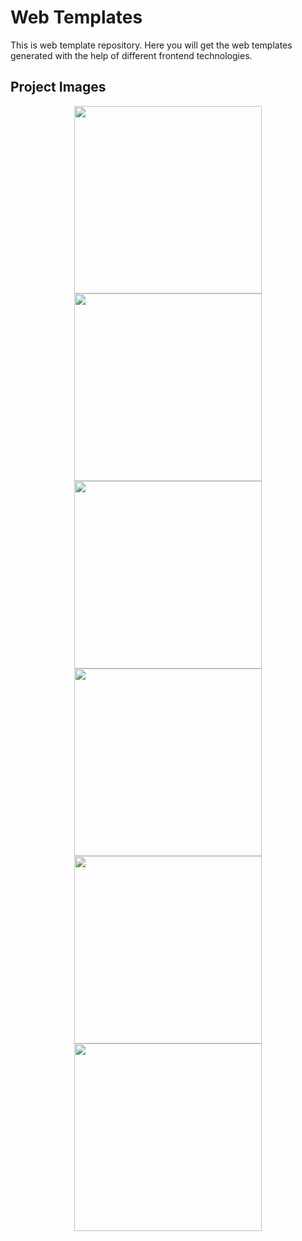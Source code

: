 # Web Templates
This is web template repository. Here you will get the web templates generated with the help of different frontend technologies.


## Project Images

<div align="center">
  <img src="https://github.com/SiddhantTotade/web-templates/blob/main/amazon_clone_web_template/app_images/amazon_clone-1.png" width="300" />
  <img src="https://github.com/SiddhantTotade/web-templates/blob/main/changing_content-navigation/app_images/navigation-1.png" width="300" />
  <img src="https://github.com/SiddhantTotade/web-templates/blob/main/djangram_animation/app_images/djangram-1.png" width="300" />
  <img src="https://github.com/SiddhantTotade/web-templates/blob/main/netflix_animation/app_images/netflix-animation.png" width="300" />
  <img src="https://github.com/SiddhantTotade/web-templates/blob/main/blog/app_images/blog-1.png" width="300" />
  <img src="https://github.com/SiddhantTotade/web-templates/blob/main/fancyfun/app_images/fancy-1.png" width="300" />
</div>
